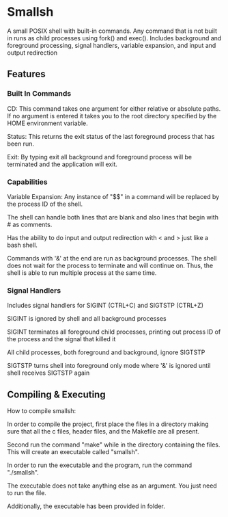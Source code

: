 # Smallsh

A small POSIX shell with built-in commands. Any command that is not built in runs as child processes using fork() and exec(). Includes background and foreground processing, signal handlers, variable expansion, and input and output redirection 

## Features

### Built In Commands

  CD: This command takes one argument for either relative or absolute paths. If no argument is entered it takes you to the root directory specified by the HOME environment variable.
  
  Status: This returns the exit status of the last foreground process that has been run.
  
  Exit: By typing exit all background and foreground process will be terminated and the application will exit.

### Capabilities

Variable Expansion: Any instance of "$$" in a command will be replaced by the process ID of the shell.

The shell can handle both lines that are blank and also lines that begin with # as comments.

Has the ability to do input and output redirection with < and > just like a bash shell.

Commands with '&' at the end are run as background processes. The shell does not wait for the process to terminate and will continue on. Thus, the shell is able to run multiple process at the same time. 

### Signal Handlers

Includes signal handlers for SIGINT (CTRL+C) and SIGTSTP (CTRL+Z) 

SIGINT is ignored by shell and all background processes

SIGINT terminates all foreground child processes, printing out process ID of the process and the signal that killed it

All child processes, both foreground and background, ignore SIGTSTP

SIGTSTP turns shell into foreground only mode where '&' is ignored until shell receives SIGTSTP again

## Compiling & Executing
How to compile smallsh:

In order to compile the project, first place the files in a directory making sure that all the c files, 
header files, and the Makefile are all present.

Second run the command "make" while in the directory containing the files. 
This will create an executable called "smallsh".

In order to run the executable and the program, run the command "./smallsh".

The executable does not take anything else as an argument. You just need to run the file. 

Additionally, the executable has been provided in folder.
